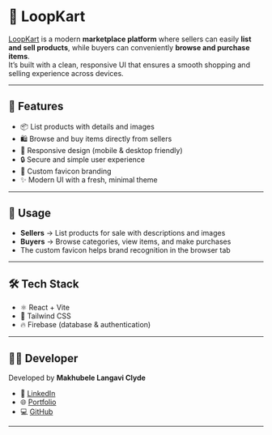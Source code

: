 # 🛒 LoopKart

[LoopKart](https://loopkart.vercel.app/) is a modern **marketplace platform** where sellers can easily **list and sell products**, while buyers can conveniently **browse and purchase items**.  
It’s built with a clean, responsive UI that ensures a smooth shopping and selling experience across devices.  

---

## 🚀 Features
- 📦 List products with details and images  
- 🛍️ Browse and buy items directly from sellers  
- 📱 Responsive design (mobile & desktop friendly)  
- 🔒 Secure and simple user experience  
- 🎨 Custom favicon branding  
- ✨ Modern UI with a fresh, minimal theme  

---

## 📖 Usage
- **Sellers** → List products for sale with descriptions and images  
- **Buyers** → Browse categories, view items, and make purchases  
- The custom favicon helps brand recognition in the browser tab  

---

## 🛠️ Tech Stack
- ⚛️ React + Vite  
- 🎨 Tailwind CSS  
- 🔥 Firebase (database & authentication)  

---

## 👨‍💻 Developer
Developed by **Makhubele Langavi Clyde**  

- 🔗 [LinkedIn](https://www.linkedin.com/in/makhubele-langavi/)  
- 🌐 [Portfolio](https://langavi-portfolio.vercel.app/)  
- 💻 [GitHub](https://github.com/Mugwena14)  

---
